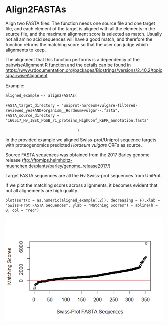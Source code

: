 # Align2FASTAs

Align two FASTA files. The function needs one source file and one target file, and each element of the target is aligned with all the elements in the source file, and the maximum alignment score is selected as match. Usually not all amino acid sequences will have a good match, and therefore the function returns the matching score so that the user can judge which alignments to keep. 

The alignment that this function performs is a dependency of the pairwiseAlignment R function and the details can be found in https://www.rdocumentation.org/packages/Biostrings/versions/2.40.2/topics/pairwiseAlignment

Example:

```
aligned_example <- align2FASTAs(

FASTA_target_directory = "uniprot-hordeum+vulgare-filtered-reviewed_yes+AND+organism__Hordeum+vulgar--.fasta", 
FASTA_source_directory = "160517_Hv_IBSC_PGSB_r1_proteins_HighConf_REPR_annotation.fasta"

                                )
```


In the provided example we aligned Swiss-prot/Uniprot sequence targets with proteogenomics predicted *Hordeum vulgare* ORFs as source.

Source FASTA sequences was obtained from the 2017 Barley genome release (ftp://ftpmips.helmholtz-muenchen.de/plants/barley/genome_release2017/)

Target FASTA sequences are all the *Hv* Swiss-prot sequences from UniProt.


If we plot the matching scores across alignments, it becomes evident that not all alignements are high quality

```
plot(sort(x = as.numeric(aligned_example[,2]), decreasing = F),xlab = "Swiss-Prot FASTA Sequences", ylab = "Matching Scores") + abline(h = 0, col = "red")

```

![Matching_Scores](/plot_zoom.png)


